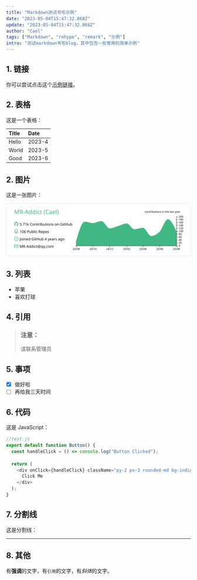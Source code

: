 ```yaml
---
title: "Markdown测试书写示例"
date: "2023-05-04T15:47:32.068Z"
update: "2023-05-04T15:47:32.068Z"
author: "Cael"
tags: ["Markdown", "rehype", "remark", "示例"]
intro: "测试markdown书写blog，其中包含一些常用的简单示例"
---
```


## 1. 链接

你可以尝试点击这个[示例链接](https://example.com)。

## 2. 表格

这是一个表格：

| Title | Date   |
| :---- | :----- |
| Hello | 2023-4 |
| World | 2023-5 |
| Good  | 2023-6 |

## 2. 图片

这是一张图片：

![avatar](https://raw.githubusercontent.com/MR-Addict/MR-Addict/build/profile-summary-card-output/vue/0-profile-details.svg)

## 3. 列表

- 苹果
- 喜欢打球

## 4. 引用

> ### 注意：
>
> 请联系管理员

## 5. 事项

- [x] 做好啦
- [ ] 再给我三天时间

## 6. 代码

这是 JavaScript：

```javascript
//test.js
export default function Button() {
  const handleClick = () => console.log("Button Clicked");

  return (
    <div onClick={handleClick} className="py-2 px-3 rounded-md bg-indigo-600 text-white">
      Click Me
    </div>
  );
}
```

## 7. 分割线

这是分割线：

---

## 8. 其他

有**强调**的文字，有`引用`的文字，有*斜体*的文字。
